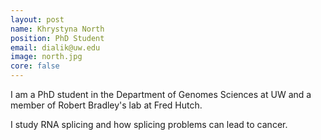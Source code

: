 ```yaml
---
layout: post
name: Khrystyna North
position: PhD Student
email: dialik@uw.edu
image: north.jpg
core: false
---
```

I am a PhD student in the Department of Genomes Sciences at UW and a member of Robert Bradley's lab at Fred Hutch.

I study RNA splicing and how splicing problems can lead to cancer.
